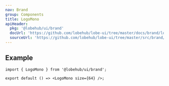 ```yaml
---
nav: Brand
group: Components
title: LogoMono
apiHeader:
  pkg: '@lobehub/ui/brand'
  docUrl: 'https://github.com/lobehub/lobe-ui/tree/master/docs/brand/logo-mono.md'
  sourceUrl: 'https://github.com/lobehub/lobe-ui/tree/master/src/brand/components/LogoMono.tsx'
---
```


## Example

```tsx
import { LogoMono } from '@lobehub/ui/brand';

export default () => <LogoMono size={64} />;
```
